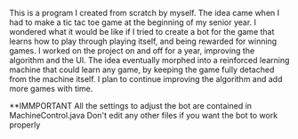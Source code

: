 This is a program I created from scratch by myself. The idea came when I had to make a tic tac toe game at the beginning of my senior year. I wondered what it would be like if I tried to create a bot for the game that learns how to play through playing itself, and being rewarded for winning games. I worked on the project on and off for a year, improving the algorithm and the UI. The idea eventually morphed into a reinforced learning machine that could learn any game, by keeping the game fully detached from the machine itself. I plan to continue improving the algorithm and add more games with time.

**IMMPORTANT
All the settings to adjust the bot are contained in MachineControl.java 
Don't edit any other files if you want the bot to work properly
